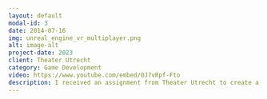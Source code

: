 ```yaml
---
layout: default
modal-id: 3
date: 2014-07-16
img: unreal_engine_vr_multiplayer.png
alt: image-alt
project-date: 2023
client: Theater Utrecht
category: Game Development
video: https://www.youtube.com/embed/0J7vRpf-Fto
description: I received an assignment from Theater Utrecht to create a VR experience exploring the distinction between humans and AI. In this experience, the player interacts with what they believe to be an AI entity. However, in reality, another person is roleplaying as the AI and interacting with them.
---
```

